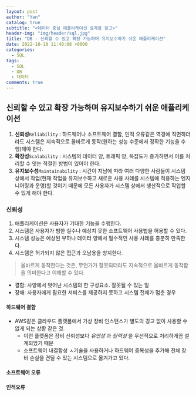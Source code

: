 ```yaml
---
layout: post
author: "Yan"
catalog: true
subtitle: "<데이터 중심 애플리케이션 설계를 읽고>"
header-img: "img/header/sql.jpg"
title: "DB - 신뢰할 수 있고 확장 가능하며 유지보수하기 쉬운 애플리케이션"
date: 2022-10-18 11:40:08 +0000
categories:
  - SQL
tags:
  - SQL
  - DB
  - 데이터
comments: true
---
```


## 신뢰할 수 있고 확장 가능하며 유지보수하기 쉬운 애플리케이션

1. **신뢰성**`Reliability` : 하드웨어나 소프트웨어 결함, 인적 오류같은 역경에 직면하더라도 시스템은 지속적으로 올바르게 동작(원하는 성능 수준에서 정확한 기능을 수행)해야 한다.
2. **확장성**`Scalability` : 시스템의 데이터 양, 트래픽 양, 복잡도가 증가하면서 이를 처리할 수 잇는 적절한 방법이 있어야 한다.
3. **유지보수성**`Maintainability` : 시간이 지남에 따라 여러 다양한 사람들이 시스템 상에서 작업(현재 작업을 유지보수하고 새로운 사용 사례를 시스템에 적용하는 엔지니어링과 운영)할 것이기 때문에 모든 사용자가 시스템 상에서 생산적으로 작업할 수 있게 해야 한다. 

### 신뢰성
1. 애플리케이션은 사용자가 기대한 기능을 수행한다.
2. 시스템은 사용자가 범한 실수나 예상치 못한 소프트웨어 사용법을 허용할 수 있다.
3. 시스템 성능은 예상된 부하나 데이터 양에서 필수적인 사용 사례를 충분히 만족한다.
4. 시스템은 허가되지 않은 접근과 오남용을 방지한다.
> 올바르게 동작한다는 것은, 무언가가 잘못되더라도 지속적으로 올바르게 동작함을 의미한다고 이해할 수 있다.

- 결함: 사양에서 벗어난 시스템의 한 구성요소. 잘못될 수 있는 일
- 장애: 사용자에게 필요한 서비스를 제공하지 못하고 시스템 전체가 멈춘 경우

#### 하드웨어 결함
- AWS같은 클라우드 플랫폼에서 가상 장비 인스턴스가 별도의 경고 없이 사용할 수 없게 되는 상황 같은 것.
  - 이런 플랫폼은 장비 신뢰성보다 _유연성_ 과 _탄력성_ 을 우선적으로 처리하게끔 설계되었기 때문
  - 소프트웨어 내결함성 ㅅ기술을 사용하거나 하드웨어 중복성을 추가해 전체 장비 손실을 견딜 수 있는 시스템으로 옮겨가고 있다.
#### 소프트웨어 오류
#### 인적오류